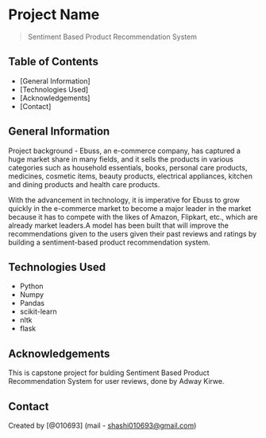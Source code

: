 # Project Name
> Sentiment Based Product Recommendation System


## Table of Contents
* [General Information]
* [Technologies Used]
* [Acknowledgements]
* [Contact]

<!-- You can include any other section that is pertinent to your problem -->

## General Information
Project background - Ebuss, an e-commerce company, has captured a huge market share in many fields, and it sells the products in various categories such as household essentials, books, personal care products, medicines, cosmetic items, beauty products, electrical appliances, kitchen and dining products and health care products.

With the advancement in technology, it is imperative for Ebuss to grow quickly in the e-commerce market to become a major leader in the market because it has to compete with the likes of Amazon, Flipkart, etc., which are already market leaders.A model has been built that will improve the recommendations given to the users given their past reviews and ratings by building a sentiment-based product recommendation system.

<!-- You don't have to answer all the questions - just the ones relevant to your project. -->



<!-- You don't have to answer all the questions - just the ones relevant to your project. -->


## Technologies Used
- Python
- Numpy
- Pandas
- scikit-learn
- nltk
- flask

<!-- As the libraries versions keep on changing, it is recommended to mention the version of library used in this project -->

## Acknowledgements
This is capstone project for bulding Sentiment Based Product Recommendation System for user reviews, done by Adway Kirwe.

## Contact
Created by [@010693] (mail - shashi010693@gmail.com) 


<!-- Optional -->
<!-- ## License -->
<!-- This project is open source and available under the [... License](). -->

<!-- You don't have to include all sections - just the one's relevant to your project -->
